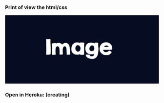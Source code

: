 ### Print of view the html/css

![alt text](https://raw.githubusercontent.com/Braullio/css_cards_event/master/exemple.jpeg)

### Open in Heroku: (creating)
